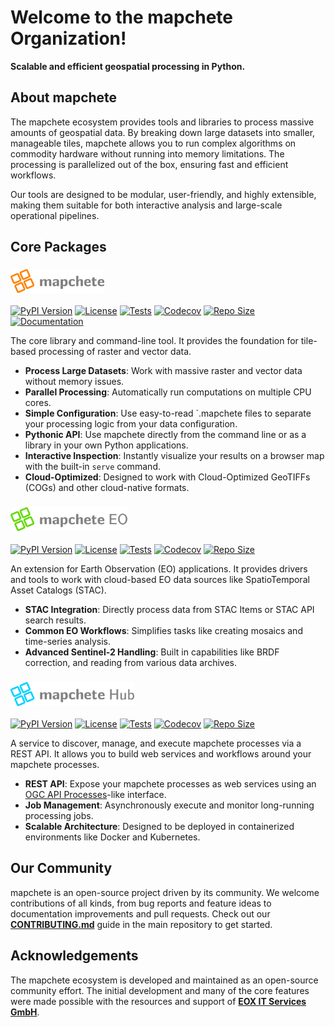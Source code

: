 # Welcome to the mapchete Organization!
  
**Scalable and efficient geospatial processing in Python.**


## About mapchete

The mapchete ecosystem provides tools and libraries to process massive amounts of geospatial data. By breaking down large datasets into smaller, manageable tiles, mapchete allows you to run complex algorithms on commodity hardware without running into memory limitations. The processing is parallelized out of the box, ensuring fast and efficient workflows.

Our tools are designed to be modular, user-friendly, and highly extensible, making them suitable for both interactive analysis and large-scale operational pipelines.


## Core Packages

### <a href="https://github.com/mapchete/mapchete"><img src="https://raw.githubusercontent.com/mapchete/mapchete/main/logo/mapchete_grey.svg" alt="mapchete logo" height="38"></a>

[![PyPI Version](https://img.shields.io/pypi/v/mapchete.svg)](https://pypi.org/project/mapchete/)
[![License](https://img.shields.io/pypi/l/mapchete.svg)](https://github.com/mapchete/mapchete/blob/main/LICENSE)
[![Tests](https://img.shields.io/github/actions/workflow/status/mapchete/mapchete/python-package.yml?label=tests)](https://github.com/mapchete/mapchete/actions)
[![Codecov](https://codecov.io/gh/mapchete/mapchete/branch/main/graph/badge.svg?token=aOracso0OQ)](https://codecov.io/gh/mapchete/mapchete)
[![Repo Size](https://img.shields.io/github/repo-size/mapchete/mapchete)](https://github.com/mapchete/mapchete)
[![Documentation](https://readthedocs.org/projects/mapchete/badge/?version=stable)](http://mapchete.readthedocs.io/en/stable/?badge=stable)

The core library and command-line tool. It provides the foundation for tile-based processing of raster and vector data.

* **Process Large Datasets**: Work with massive raster and vector data without memory issues.
* **Parallel Processing**: Automatically run computations on multiple CPU cores.
* **Simple Configuration**: Use easy-to-read `.mapchete files to separate your processing logic from your data configuration.
* **Pythonic API**: Use mapchete directly from the command line or as a library in your own Python applications.
* **Interactive Inspection**: Instantly visualize your results on a browser map with the built-in `serve` command.
* **Cloud-Optimized**: Designed to work with Cloud-Optimized GeoTIFFs (COGs) and other cloud-native formats.

### <a href="https://github.com/mapchete/mapchete-eo"><img src="https://github.com/mapchete/mapchete-eo/blob/main/logo/mapchete_eo.svg" alt="mapchete EO logo" height="38"></a>

[![PyPI Version](https://img.shields.io/pypi/v/mapchete-eo.svg)](https://pypi.org/project/mapchete-eo/)
[![License](https://img.shields.io/pypi/l/mapchete-eo.svg)](https://github.com/mapchete/mapchete-eo/blob/main/LICENSE)
[![Tests](https://img.shields.io/github/actions/workflow/status/mapchete/mapchete-eo/python-package.yml?label=tests)](https://github.com/mapchete/mapchete-eo/actions)
[![Codecov](https://codecov.io/gh/mapchete/mapchete-eo/graph/badge.svg?token=VD1YOF3QA2)](https://codecov.io/gh/mapchete/mapchete-eo)
[![Repo Size](https://img.shields.io/github/repo-size/mapchete/mapchete-eo)](https://github.com/mapchete/mapchete-eo)

An extension for Earth Observation (EO) applications. It provides drivers and tools to work with cloud-based EO data sources like SpatioTemporal Asset Catalogs (STAC).

* **STAC Integration**: Directly process data from STAC Items or STAC API search results.
* **Common EO Workflows**: Simplifies tasks like creating mosaics and time-series analysis.
* **Advanced Sentinel-2 Handling**: Built in capabilities like BRDF correction, and reading from various data archives.

### <a href="https://github.com/mapchete/mapchete-hub"><img src="https://github.com/mapchete/mapchete-hub/blob/main/logo/mapchete_hub_grey.svg" alt="mapchete Hub logo" height="38"></a>

[![PyPI Version](https://img.shields.io/pypi/v/mapchete-hub.svg)](https://pypi.org/project/mapchete-hub/)
[![License](https://img.shields.io/pypi/l/mapchete-hub.svg)](https://github.com/mapchete/mapchete-hub/blob/main/LICENSE)
[![Tests](https://img.shields.io/github/actions/workflow/status/mapchete/mapchete-hub/python-package.yml?label=tests)](https://github.com/mapchete/mapchete-hub/actions)
[![Codecov](https://codecov.io/gh/mapchete/mapchete-hub/graph/badge.svg?token=VD1YOF3QA2)](https://codecov.io/gh/mapchete/mapchete-hub)
[![Repo Size](https://img.shields.io/github/repo-size/mapchete/mapchete-hub)](https://github.com/mapchete/mapchete-hub)

A service to discover, manage, and execute mapchete processes via a REST API. It allows you to build web services and workflows around your mapchete processes.

* **REST API**: Expose your mapchete processes as web services using an [OGC API Processes](https://ogcapi.ogc.org/processes/)-like interface.
* **Job Management**: Asynchronously execute and monitor long-running processing jobs.
* **Scalable Architecture**: Designed to be deployed in containerized environments like Docker and Kubernetes.


## Our Community

mapchete is an open-source project driven by its community. We welcome contributions of all kinds, from bug reports and feature ideas to documentation improvements and pull requests. Check out our **[CONTRIBUTING.md](https://github.com/mapchete/mapchete/blob/main/CONTRIBUTING.md)** guide in the main repository to get started.

## Acknowledgements

The mapchete ecosystem is developed and maintained as an open-source community effort. The initial development and many of the core features were made possible with the resources and support of **[EOX IT Services GmbH](https://eox.at/)**.
